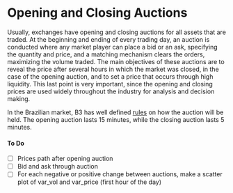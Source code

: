 # Opening and Closing Auctions

Usually, exchanges have opening and closing auctions for all assets that are traded. At the beginning and ending of every trading day, an auction is conducted where any market player can place a bid or an ask, specifying the quantity and price, and a matching mechanism clears the orders, maximizing the volume traded. The main objectives of these auctions are to reveal the price after several hours in which the market was closed, in the case of the opening auction, and to set a price that occurs through high liquidity. This last point is very important, since the opening and closing prices are used widely throughout the industry for analysis and decision making.

In the Brazilian market, B3 has well defined [rules](https://www.b3.com.br/pt_br/produtos-e-servicos/negociacao/renda-variavel/mercado-de-acoes/caracteristicas-e-regras.htm) on how the auction will be held. The opening auction lasts 15 minutes, while the closing auction lasts 5 minutes.

#### To Do

- [ ] Prices path after opening auction
- [ ] Bid and ask through auction
- [ ] For each negative or positive change between auctions, make a scatter plot of var_vol and var_price (first hour of the day)
